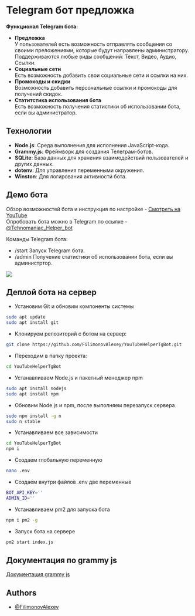 # Telegram бот предложка

**Функционал Telegram бота:**
- **Предложка**  
У пользователей есть возможность отправлять сообщения со своими преложениями, которые будут направлены администратору.
Поддерживаются любые виды сообщений: Текст, Видео, Аудио, Ссылки.
- **Социальные сети**  
Есть возможность добавить свои социальные сети и ссылки на них.
- **Промокоды и скидки**  
Возможность добавить персональные ссылки и промокоды для получений скидок.
- **Статитстика использования бота**  
Есть возможность получения статистики об использовании бота, если вы администратор.

## Технологии
- **Node.js**: Среда выполнения для исполнения JavaScript-кода.
- **Grammy.js**: Фреймворк для создания Телеграм-ботов.
- **SQLite**: База данных для хранения взаимодействий пользователей и других данных.
- **dotenv**: Для управления переменными окружения.
- **Winston**: Для логирования активности бота.

## Демо бота
Обзор возможностей бота и инструкция по настройке - [Смотреть на YouTube](https://youtu.be/G1GCEgfwyyY)  
Опробовать бота можно в Telegram по ссылке - [@Tehnomaniac_Helper_bot](https://t.me/Tehnomaniac_Helper_bot)

Команды Telegram бота:
- /start
Запуск Telegram бота.
- /admin
Получение статистики об использовании бота, если вы администртор.

![](./public/prev.png)
    
## Деплой бота на сервер

* Установим Git и обновим компоненты системы
```bash
sudo apt update
sudo apt install git
```

* Клонируем репозиторий с ботом на сервер:
```bash
git clone https://github.com/FilimonovAlexey/YouTubeHelperTgBot.git
```

* Переходим в папку проекта:
```bash
cd YouTubeHelperTgBot
```

* Устанавливаем Node.js и пакетный менеджер npm
```bash
sudo apt install nodejs
sudo apt install npm
```

* Обновим Node js и npm, после выполняем перезапуск сервера
```bash
sudo npm install -g n
sudo n stable
```
* Устанавливаем все зависимости
```bash
cd YouTubeHelperTgBot
npm i
```

* Создаем глобальную переменную
```bash
nano .env
```

* Создаем внутри файлов .env две переменные
```bash
BOT_API_KEY=''
ADMIN_ID=''
```

* Устанавливаем pm2 для запуска бота
```bash
npm i pm2 -g
```

* Запуск бота на сервере
```bash
pm2 start index.js
```

## Документация по grammy js

[Документация grammy js](https://grammy.dev/guide/)


## Authors

- [@FilimonovAlexey](https://github.com/FilimonovAlexey)

